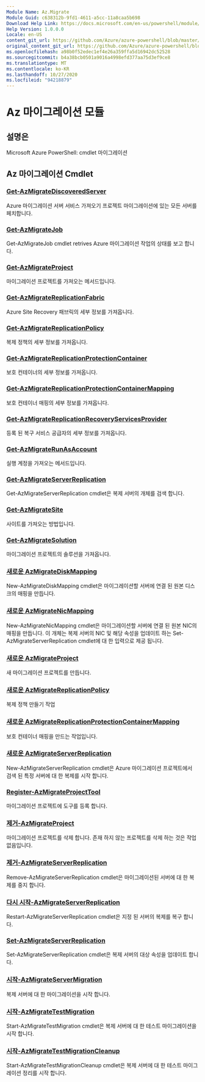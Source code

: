 ```yaml
---
Module Name: Az.Migrate
Module Guid: c638312b-9fd1-4611-a5cc-11a8caa5b698
Download Help Link: https://docs.microsoft.com/en-us/powershell/module/az.migrate
Help Version: 1.0.0.0
Locale: en-US
content_git_url: https://github.com/Azure/azure-powershell/blob/master/src/Migrate/help/Az.Migrate.md
original_content_git_url: https://github.com/Azure/azure-powershell/blob/master/src/Migrate/help/Az.Migrate.md
ms.openlocfilehash: a98b0f52edec1ef4e26a359ffa5d16942dc52528
ms.sourcegitcommit: b4a38bcb0501a9016a4998efd377aa75d3ef9ce8
ms.translationtype: MT
ms.contentlocale: ko-KR
ms.lasthandoff: 10/27/2020
ms.locfileid: "94218879"
---
```

# Az 마이그레이션 모듈
## 설명은
Microsoft Azure PowerShell: cmdlet 마이그레이션

## Az 마이그레이션 Cmdlet
### [Get-AzMigrateDiscoveredServer](Get-AzMigrateDiscoveredServer.md)
Azure 마이그레이션 서버 서비스 가져오기 프로젝트 마이그레이션에 있는 모든 서버를 페치합니다.

### [Get-AzMigrateJob](Get-AzMigrateJob.md)
Get-AzMigrateJob cmdlet retrives Azure 마이그레이션 작업의 상태를 보고 합니다.

### [Get-AzMigrateProject](Get-AzMigrateProject.md)
마이그레이션 프로젝트를 가져오는 메서드입니다.

### [Get-AzMigrateReplicationFabric](Get-AzMigrateReplicationFabric.md)
Azure Site Recovery 패브릭의 세부 정보를 가져옵니다.

### [Get-AzMigrateReplicationPolicy](Get-AzMigrateReplicationPolicy.md)
복제 정책의 세부 정보를 가져옵니다.

### [Get-AzMigrateReplicationProtectionContainer](Get-AzMigrateReplicationProtectionContainer.md)
보호 컨테이너의 세부 정보를 가져옵니다.

### [Get-AzMigrateReplicationProtectionContainerMapping](Get-AzMigrateReplicationProtectionContainerMapping.md)
보호 컨테이너 매핑의 세부 정보를 가져옵니다.

### [Get-AzMigrateReplicationRecoveryServicesProvider](Get-AzMigrateReplicationRecoveryServicesProvider.md)
등록 된 복구 서비스 공급자의 세부 정보를 가져옵니다.

### [Get-AzMigrateRunAsAccount](Get-AzMigrateRunAsAccount.md)
실행 계정을 가져오는 메서드입니다.

### [Get-AzMigrateServerReplication](Get-AzMigrateServerReplication.md)
Get-AzMigrateServerReplication cmdlet은 복제 서버의 개체를 검색 합니다.

### [Get-AzMigrateSite](Get-AzMigrateSite.md)
사이트를 가져오는 방법입니다.

### [Get-AzMigrateSolution](Get-AzMigrateSolution.md)
마이그레이션 프로젝트의 솔루션을 가져옵니다.

### [새로운 AzMigrateDiskMapping](New-AzMigrateDiskMapping.md)
New-AzMigrateDiskMapping cmdlet은 마이그레이션할 서버에 연결 된 원본 디스크의 매핑을 만듭니다.

### [새로운 AzMigrateNicMapping](New-AzMigrateNicMapping.md)
New-AzMigrateNicMapping cmdlet은 마이그레이션할 서버에 연결 된 원본 NIC의 매핑을 만듭니다.
이 개체는 복제 서버의 NIC 및 해당 속성을 업데이트 하는 Set-AzMigrateServerReplication cmdlet에 대 한 입력으로 제공 됩니다.

### [새로운 AzMigrateProject](New-AzMigrateProject.md)
새 마이그레이션 프로젝트를 만듭니다.

### [새로운 AzMigrateReplicationPolicy](New-AzMigrateReplicationPolicy.md)
복제 정책 만들기 작업

### [새로운 AzMigrateReplicationProtectionContainerMapping](New-AzMigrateReplicationProtectionContainerMapping.md)
보호 컨테이너 매핑을 만드는 작업입니다.

### [새로운 AzMigrateServerReplication](New-AzMigrateServerReplication.md)
New-AzMigrateServerReplication cmdlet은 Azure 마이그레이션 프로젝트에서 검색 된 특정 서버에 대 한 복제를 시작 합니다.

### [Register-AzMigrateProjectTool](Register-AzMigrateProjectTool.md)
마이그레이션 프로젝트에 도구를 등록 합니다.

### [제거-AzMigrateProject](Remove-AzMigrateProject.md)
마이그레이션 프로젝트를 삭제 합니다.
존재 하지 않는 프로젝트를 삭제 하는 것은 작업 없음입니다.

### [제거-AzMigrateServerReplication](Remove-AzMigrateServerReplication.md)
Remove-AzMigrateServerReplication cmdlet은 마이그레이션된 서버에 대 한 복제를 중지 합니다.

### [다시 시작-AzMigrateServerReplication](Restart-AzMigrateServerReplication.md)
Restart-AzMigrateServerReplication cmdlet은 지정 된 서버의 복제를 복구 합니다.

### [Set-AzMigrateServerReplication](Set-AzMigrateServerReplication.md)
Set-AzMigrateServerReplication cmdlet은 복제 서버의 대상 속성을 업데이트 합니다.

### [시작-AzMigrateServerMigration](Start-AzMigrateServerMigration.md)
복제 서버에 대 한 마이그레이션을 시작 합니다.

### [시작-AzMigrateTestMigration](Start-AzMigrateTestMigration.md)
Start-AzMigrateTestMigration cmdlet은 복제 서버에 대 한 테스트 마이그레이션을 시작 합니다.

### [시작-AzMigrateTestMigrationCleanup](Start-AzMigrateTestMigrationCleanup.md)
Start-AzMigrateTestMigrationCleanup cmdlet은 복제 서버에 대 한 테스트 마이그레이션 정리를 시작 합니다.

